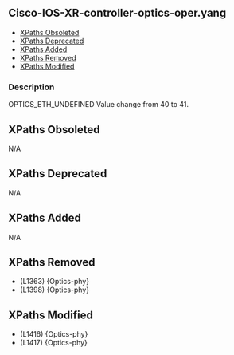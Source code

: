 ## Cisco-IOS-XR-controller-optics-oper.yang

- [XPaths Obsoleted](#xpaths-obsoleted)
- [XPaths Deprecated](#xpaths-deprecated)
- [XPaths Added](#xpaths-added)
- [XPaths Removed](#xpaths-removed)
- [XPaths Modified](#xpaths-modified)

### Description

 OPTICS_ETH_UNDEFINED Value change from 40 to 41.

## XPaths Obsoleted

N/A

## XPaths Deprecated

N/A

## XPaths Added

N/A

## XPaths Removed

- (L1363)	{Optics-phy}
- (L1398)	{Optics-phy}

## XPaths Modified

- (L1416)	{Optics-phy}
- (L1417)	{Optics-phy}

